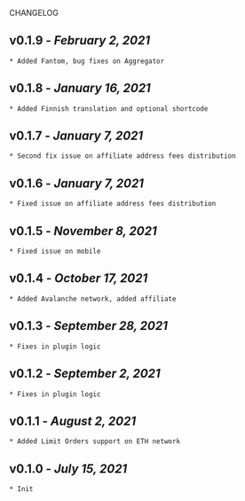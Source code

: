 CHANGELOG

## v0.1.9 - _February 2, 2021_

    * Added Fantom, bug fixes on Aggregator

## v0.1.8 - _January 16, 2021_

    * Added Finnish translation and optional shortcode

## v0.1.7 - _January 7, 2021_

    * Second fix issue on affiliate address fees distribution

## v0.1.6 - _January 7, 2021_

    * Fixed issue on affiliate address fees distribution

## v0.1.5 - _November 8, 2021_

    * Fixed issue on mobile

## v0.1.4 - _October 17, 2021_

    * Added Avalanche network, added affiliate

## v0.1.3 - _September 28, 2021_

    * Fixes in plugin logic

## v0.1.2 - _September 2, 2021_

    * Fixes in plugin logic

## v0.1.1 - _August 2, 2021_

    * Added Limit Orders support on ETH network

## v0.1.0 - _July 15, 2021_

    * Init
